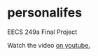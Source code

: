 # personalifes
EECS 249a Final Project 

Watch the video [on youtube.](https://www.youtube.com/watch?v=PRt8irPc548&ab_channel=SarahSterman)
